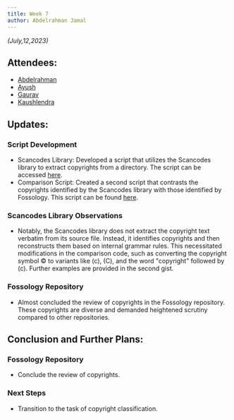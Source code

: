```yaml
---
title: Week 7
author: Abdelrahman Jamal
---
```

<!--
SPDX-License-Identifier: CC-BY-SA-4.0

SPDX-FileCopyrightText: 2023 Abdelrahman Jamal <abdelrahmanjamal5565@gmail.com>
-->

*(July,12,2023)*

## Attendees:

* [Abdelrahman](https://github.com/Hero2323)
* [Ayush](https://github.com/hastagAB)
* [Gaurav](https://github.com/GMishx)
* [Kaushlendra](https://github.com/Kaushl2208)


## Updates:

### Script Development
  - Scancodes Library: Developed a script that utilizes the Scancodes library to extract copyrights from a directory. The script can be accessed [here](https://gist.github.com/Hero2323/5364aa4c474c7b86702de56fe4d42d09).
  - Comparison Script: Created a second script that contrasts the copyrights identified by the Scancodes library with those identified by Fossology. This script can be found [here](https://gist.github.com/Hero2323/da410d4f06547ef3b4bdb626bbde868b).

### Scancodes Library Observations
  - Notably, the Scancodes library does not extract the copyright text verbatim from its source file. Instead, it identifies copyrights and then reconstructs them based on internal grammar rules. This necessitated modifications in the comparison code, such as converting the copyright symbol © to variants like (c), (C), and the word "copyright" followed by (c). Further examples are provided in the second gist.

### Fossology Repository
  - Almost concluded the review of copyrights in the Fossology repository. These copyrights are diverse and demanded heightened scrutiny compared to other repositories.

## Conclusion and Further Plans:

### Fossology Repository
  - Conclude the review of copyrights.
### Next Steps
  - Transition to the task of copyright classification.

